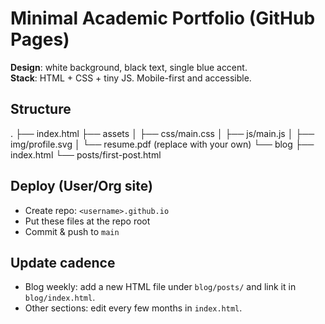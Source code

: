# Minimal Academic Portfolio (GitHub Pages)

**Design**: white background, black text, single blue accent.  
**Stack**: HTML + CSS + tiny JS. Mobile-first and accessible.

## Structure
.
├── index.html
├── assets
│   ├── css/main.css
│   ├── js/main.js
│   ├── img/profile.svg
│   └── resume.pdf  (replace with your own)
└── blog
    ├── index.html
    └── posts/first-post.html

## Deploy (User/Org site)
- Create repo: `<username>.github.io`
- Put these files at the repo root
- Commit & push to `main`

## Update cadence
- Blog weekly: add a new HTML file under `blog/posts/` and link it in `blog/index.html`.
- Other sections: edit every few months in `index.html`.
